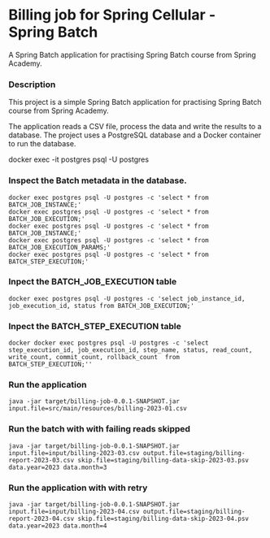 # Billing job for Spring Cellular - Spring Batch
A Spring Batch application for practising Spring Batch course from Spring Academy.

### Description
This project is a simple Spring Batch application for practising Spring Batch course from Spring Academy.

The application reads a CSV file, process the data and write the results to a database. The project uses a PostgreSQL database and a Docker container to run the database.


docker exec -it postgres psql -U postgres

### Inspect the Batch metadata in the database.
```shell
docker exec postgres psql -U postgres -c 'select * from BATCH_JOB_INSTANCE;'
docker exec postgres psql -U postgres -c 'select * from BATCH_JOB_EXECUTION;'
docker exec postgres psql -U postgres -c 'select * from BATCH_JOB_INSTANCE;'
docker exec postgres psql -U postgres -c 'select * from BATCH_JOB_EXECUTION_PARAMS;'
docker exec postgres psql -U postgres -c 'select * from BATCH_STEP_EXECUTION;'
```


### Inpect the BATCH_JOB_EXECUTION table

```shell
docker exec postgres psql -U postgres -c 'select job_instance_id, job_execution_id, status from BATCH_JOB_EXECUTION;'
```

### Inpect the BATCH_STEP_EXECUTION table

```shell
docker docker exec postgres psql -U postgres -c 'select step_execution_id, job_execution_id, step_name, status, read_count, write_count, commit_count, rollback_count  from BATCH_STEP_EXECUTION;''
``` 

### Run the application
```shell
java -jar target/billing-job-0.0.1-SNAPSHOT.jar input.file=src/main/resources/billing-2023-01.csv
```
### Run the batch with with failing reads skipped
```shell
java -jar target/billing-job-0.0.1-SNAPSHOT.jar input.file=input/billing-2023-03.csv output.file=staging/billing-report-2023-03.csv skip.file=staging/billing-data-skip-2023-03.psv data.year=2023 data.month=3
```

### Run the application with with retry
```shell
java -jar target/billing-job-0.0.1-SNAPSHOT.jar input.file=input/billing-2023-04.csv output.file=staging/billing-report-2023-04.csv skip.file=staging/billing-data-skip-2023-04.psv data.year=2023 data.month=4
```
